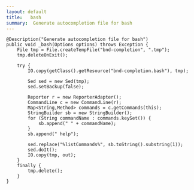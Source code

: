 ```yaml
---
layout: default
title:   bash 
summary:  Generate autocompletion file for bash
---
```


	@Description("Generate autocompletion file for bash")
	public void _bash(Options options) throws Exception {
		File tmp = File.createTempFile("bnd-completion", ".tmp");
		tmp.deleteOnExit();

		try {
			IO.copy(getClass().getResource("bnd-completion.bash"), tmp);

			Sed sed = new Sed(tmp);
			sed.setBackup(false);

			Reporter r = new ReporterAdapter();
			CommandLine c = new CommandLine(r);
			Map<String,Method> commands = c.getCommands(this);
			StringBuilder sb = new StringBuilder();
			for (String commandName : commands.keySet()) {
				sb.append(" " + commandName);
			}
			sb.append(" help");

			sed.replace("%listCommands%", sb.toString().substring(1));
			sed.doIt();
			IO.copy(tmp, out);
		}
		finally {
			tmp.delete();
		}
	}
